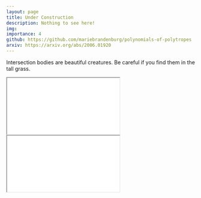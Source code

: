 ```yaml
---
layout: page
title: Under Construction
description: Nothing to see here!
img: 
importance: 4
github: https://github.com/mariebrandenburg/polynomials-of-polytropes
arxiv: https://arxiv.org/abs/2006.01920
---
```



Intersection bodies are beautiful creatures. Be careful if you find them in the tall grass.




<div class="row">
	<div class="col-sm mt mt-md">
        <div class="embed-responsive embed-responsive-1by1">
  			<iframe class="embed-responsive-item" src="../../assets/html/intersec_cube.html"></iframe>
		</div>
    </div>
    <div class="col-sm mt mt-md">
        <div class="embed-responsive embed-responsive-1by1">
  			<iframe class="embed-responsive-item" src="../../assets/html/intersec_cube_shifted.html"></iframe>
		</div>
    </div>
</div>

